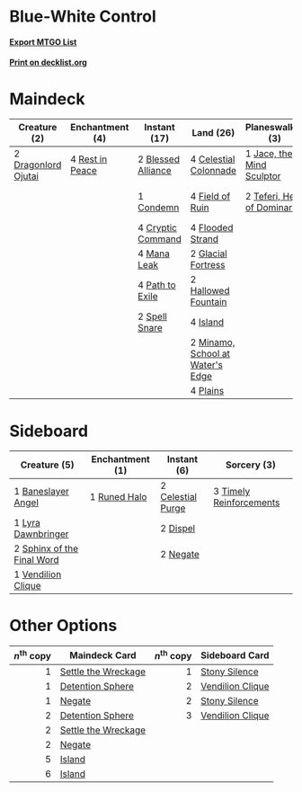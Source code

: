 # Blue-White Control

#### [Export MTGO List](../collection/Blue-White%20Control/Blue-White%20Control.txt)
#### [Print on decklist.org](http://decklist.org/?deckmain=4%09Ancestral%20Vision%0A2%09Blessed%20Alliance%0A4%09Celestial%20Colonnade%0A1%09Condemn%0A4%09Cryptic%20Command%0A2%09Dragonlord%20Ojutai%0A4%09Field%20of%20Ruin%0A4%09Flooded%20Strand%0A2%09Glacial%20Fortress%0A2%09Hallowed%20Fountain%0A4%09Island%0A1%09Jace,%20the%20Mind%20Sculptor%0A4%09Mana%20Leak%0A2%09Minamo,%20School%20at%20Water's%20Edge%0A4%09Path%20to%20Exile%0A4%09Plains%0A4%09Rest%20in%20Peace%0A2%09Spell%20Snare%0A2%09Supreme%20Verdict%0A2%09Teferi,%20Hero%20of%20Dominaria%0A2%09Wrath%20of%20God&deckside=1%09Baneslayer%20Angel%0A2%09Celestial%20Purge%0A2%09Dispel%0A1%09Lyra%20Dawnbringer%0A2%09Negate%0A1%09Runed%20Halo%0A2%09Sphinx%20of%20the%20Final%20Word%0A3%09Timely%20Reinforcements%0A1%09Vendilion%20Clique)
# Maindeck

|                                         Creature (2)                                         |                                     Enchantment (4)                                      |                                        Instant (17)                                         |                                                Land (26)                                                 |                                           Planeswalker (3)                                           |                                         Sorcery (8)                                         |
|----------------------------------------------------------------------------------------------|------------------------------------------------------------------------------------------|---------------------------------------------------------------------------------------------|----------------------------------------------------------------------------------------------------------|------------------------------------------------------------------------------------------------------|---------------------------------------------------------------------------------------------|
|2 [Dragonlord Ojutai](http://gatherer.wizards.com/Pages/Card/Details.aspx?multiverseid=394549)|4 [Rest in Peace](http://gatherer.wizards.com/Pages/Card/Details.aspx?multiverseid=442021)|2 [Blessed Alliance](http://gatherer.wizards.com/Pages/Card/Details.aspx?multiverseid=414302)|4 [Celestial Colonnade](http://gatherer.wizards.com/Pages/Card/Details.aspx?multiverseid=457137)          |1 [Jace, the Mind Sculptor](http://gatherer.wizards.com/Pages/Card/Details.aspx?multiverseid=442051)  |4 [Ancestral Vision](http://gatherer.wizards.com/Pages/Card/Details.aspx?multiverseid=189244)|
|                                                                                              |                                                                                          |1 [Condemn](http://gatherer.wizards.com/Pages/Card/Details.aspx?multiverseid=130528)         |4 [Field of Ruin](http://gatherer.wizards.com/Pages/Card/Details.aspx?multiverseid=435415)                |2 [Teferi, Hero of Dominaria](http://gatherer.wizards.com/Pages/Card/Details.aspx?multiverseid=443095)|2 [Supreme Verdict](http://gatherer.wizards.com/Pages/Card/Details.aspx?multiverseid=438776) |
|                                                                                              |                                                                                          |4 [Cryptic Command](http://gatherer.wizards.com/Pages/Card/Details.aspx?multiverseid=438614) |4 [Flooded Strand](http://gatherer.wizards.com/Pages/Card/Details.aspx?multiverseid=405098)               |                                                                                                      |2 [Wrath of God](http://gatherer.wizards.com/Pages/Card/Details.aspx?multiverseid=129808)    |
|                                                                                              |                                                                                          |4 [Mana Leak](http://gatherer.wizards.com/Pages/Card/Details.aspx?multiverseid=45242)        |2 [Glacial Fortress](http://gatherer.wizards.com/Pages/Card/Details.aspx?multiverseid=190562)             |                                                                                                      |                                                                                             |
|                                                                                              |                                                                                          |4 [Path to Exile](http://gatherer.wizards.com/Pages/Card/Details.aspx?multiverseid=220511)   |2 [Hallowed Fountain](http://gatherer.wizards.com/Pages/Card/Details.aspx?multiverseid=97071)             |                                                                                                      |                                                                                             |
|                                                                                              |                                                                                          |2 [Spell Snare](http://gatherer.wizards.com/Pages/Card/Details.aspx?multiverseid=446100)     |4 [Island](http://gatherer.wizards.com/Pages/Card/Details.aspx?multiverseid=439857)                       |                                                                                                      |                                                                                             |
|                                                                                              |                                                                                          |                                                                                             |2 [Minamo, School at Water's Edge](http://gatherer.wizards.com/Pages/Card/Details.aspx?multiverseid=79179)|                                                                                                      |                                                                                             |
|                                                                                              |                                                                                          |                                                                                             |4 [Plains](http://gatherer.wizards.com/Pages/Card/Details.aspx?multiverseid=439856)                       |                                                                                                      |                                                                                             |


# Sideboard

|                                            Creature (5)                                             |                                    Enchantment (1)                                    |                                        Instant (6)                                         |                                           Sorcery (3)                                            |
|-----------------------------------------------------------------------------------------------------|---------------------------------------------------------------------------------------|--------------------------------------------------------------------------------------------|--------------------------------------------------------------------------------------------------|
|1 [Baneslayer Angel](http://gatherer.wizards.com/Pages/Card/Details.aspx?multiverseid=191065)        |1 [Runed Halo](http://gatherer.wizards.com/Pages/Card/Details.aspx?multiverseid=154005)|2 [Celestial Purge](http://gatherer.wizards.com/Pages/Card/Details.aspx?multiverseid=183055)|3 [Timely Reinforcements](http://gatherer.wizards.com/Pages/Card/Details.aspx?multiverseid=220074)|
|1 [Lyra Dawnbringer](http://gatherer.wizards.com/Pages/Card/Details.aspx?multiverseid=442914)        |                                                                                       |2 [Dispel](http://gatherer.wizards.com/Pages/Card/Details.aspx?multiverseid=401858)         |                                                                                                  |
|2 [Sphinx of the Final Word](http://gatherer.wizards.com/Pages/Card/Details.aspx?multiverseid=407573)|                                                                                       |2 [Negate](http://gatherer.wizards.com/Pages/Card/Details.aspx?multiverseid=423707)         |                                                                                                  |
|1 [Vendilion Clique](http://gatherer.wizards.com/Pages/Card/Details.aspx?multiverseid=442065)        |                                                                                       |                                                                                            |                                                                                                  |


# Other Options

|*n*<sup>th</sup> copy|                                        Maindeck Card                                         |*n*<sup>th</sup> copy|                                      Sideboard Card                                       |
|--------------------:|----------------------------------------------------------------------------------------------|--------------------:|-------------------------------------------------------------------------------------------|
|                    1|[Settle the Wreckage](http://gatherer.wizards.com/Pages/Card/Details.aspx?multiverseid=435186)|                    1|[Stony Silence](http://gatherer.wizards.com/Pages/Card/Details.aspx?multiverseid=247425)   |
|                    1|[Detention Sphere](http://gatherer.wizards.com/Pages/Card/Details.aspx?multiverseid=270356)   |                    2|[Vendilion Clique](http://gatherer.wizards.com/Pages/Card/Details.aspx?multiverseid=442065)|
|                    1|[Negate](http://gatherer.wizards.com/Pages/Card/Details.aspx?multiverseid=423707)             |                    2|[Stony Silence](http://gatherer.wizards.com/Pages/Card/Details.aspx?multiverseid=247425)   |
|                    2|[Detention Sphere](http://gatherer.wizards.com/Pages/Card/Details.aspx?multiverseid=270356)   |                    3|[Vendilion Clique](http://gatherer.wizards.com/Pages/Card/Details.aspx?multiverseid=442065)|
|                    2|[Settle the Wreckage](http://gatherer.wizards.com/Pages/Card/Details.aspx?multiverseid=435186)|                     |                                                                                           |
|                    2|[Negate](http://gatherer.wizards.com/Pages/Card/Details.aspx?multiverseid=423707)             |                     |                                                                                           |
|                    5|[Island](http://gatherer.wizards.com/Pages/Card/Details.aspx?multiverseid=439857)             |                     |                                                                                           |
|                    6|[Island](http://gatherer.wizards.com/Pages/Card/Details.aspx?multiverseid=439857)             |                     |                                                                                           |

